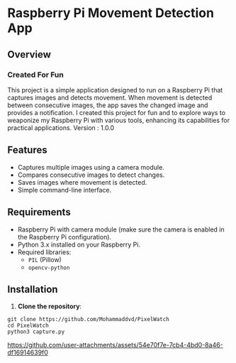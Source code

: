 # Raspberry Pi Movement Detection App

## Overview
### Created For Fun
This project is a simple application designed to run on a Raspberry Pi that captures images and detects movement. When movement is detected between consecutive images, the app saves the changed image and provides a notification. I created this project for fun and to explore ways to weaponize my Raspberry Pi with various tools, enhancing its capabilities for practical applications.
Version : 1.0.0
## Features

- Captures multiple images using a camera module.
- Compares consecutive images to detect changes.
- Saves images where movement is detected.
- Simple command-line interface.

## Requirements

- Raspberry Pi with camera module (make sure the camera is enabled in the Raspberry Pi configuration).
- Python 3.x installed on your Raspberry Pi.
- Required libraries:
  - `PIL` (Pillow)
  - `opencv-python`

## Installation

1. **Clone the repository**:
```
git clone https://github.com/Mohammaddvd/PixelWatch
cd PixelWatch
python3 capture.py
```

https://github.com/user-attachments/assets/54e70f7e-7cb4-4bd0-8a46-df16914639f0

